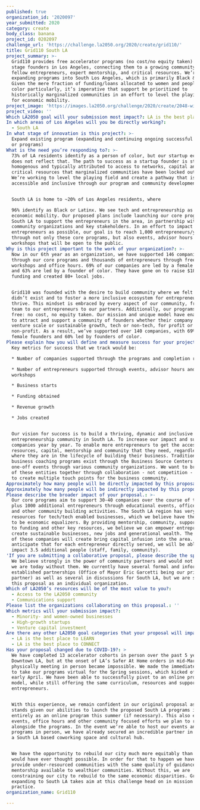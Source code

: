 ```yaml
---
published: true
organization_id: '2020097'
year_submitted: 2020
category: create
body_class: banana
project_id: 0202097
challenge_url: 'https://challenge.la2050.org/2020/create/grid110/'
title: Grid110 South LA
project_summary: >-
  Grid110 provides free accelerator programs (no cost/no equity taken) to early
  stage founders in Los Angeles, connecting them to a growing community of
  fellow entrepreneurs, expert mentorship, and critical resources. We’re
  expanding programs into South Los Angeles, which is primarily Black & Latinx.
  Given the mere fraction of funding/loans allocated to women and people of
  color particularly, it’s imperative that support be prioritized to
  historically marginalized communities in an effort to level the playing field
  for economic mobility.
project_image: 'https://images.la2050.org/challenge/2020/create/2048-wide/grid110.jpg'
project_video: ''
Which LA2050 goal will your submission most impact?: LA is the best place to CREATE
In which areas of Los Angeles will you be directly working?:
  - South LA
In what stage of innovation is this project?: >-
  Expand existing program (expanding and continuing ongoing successful projects
  or programs)
What is the need you’re responding to?: >-
  73% of LA residents identify as a person of color, but our startup ecosystem
  does not reflect that. The path to success as a startup founder is starkly
  homogenous and typically attributed to access to networks, capital and
  critical resources that marginalized communities have been locked out of.
  We’re working to level the playing field and create a pathway that is more
  accessible and inclusive through our program and community development.


  South LA is home to ~20% of Los Angeles residents, where

  96% identify as Black or Latinx. We see tech and entrepreneurship as keys to
  economic mobility. Our proposed plans include launching our core programs
  South LA to support the entrepreneurs in the area, in partnership with local
  community organizations and key stakeholders. In an effort to impact as many
  entrepreneurs as possible, our goal is to reach 1,000 entrepreneurs/year
  through not only these core programs, but also events, advisor hours and
  workshops that will be open to the public.
Why is this project important to the work of your organization?: >-
  Now in our 6th year as an organization, we have supported 146 companies
  through our core programs and thousands of entrepreneurs through free events,
  workshops and office hours. 69% of our companies are led by a female founder
  and 63% are led by a founder of color. They have gone on to raise $18M+ in
  funding and created 80+ local jobs.


  Grid110 was founded with the desire to build community where we felt one
  didn’t exist and to foster a more inclusive ecosystem for entrepreneurs to
  thrive. This mindset is embraced by every aspect of our community, from our
  team to our entrepreneurs to our partners. Additionally, our programs are
  free: no cost, no equity taken. Our mission and unique model have enabled us
  to attract and support a community of founders whether their company is
  venture scale or sustainable growth, tech or non-tech, for profit or
  non-profit. As a result, we’ve supported over 140 companies, with 69% led by
  female founders and 60% led by founders of color.
Please explain how you will define and measure success for your project.: >-
  Key metrics for success that we track would be:

  * Number of companies supported through the programs and completion rate

  * Number of entrepreneurs supported through events, advisor hours and
  workshops

  * Business starts

  * Funding obtained

  * Revenue growth

  * Jobs created


  Our vision for success is to build a thriving, dynamic and inclusive
  entrepreneurship community in South LA. To increase our impact and support of
  companies year by year. To enable more entrepreneurs to get the access to
  resources, capital, mentorship and community that they need, regardless of
  where they are in the lifecycle of building their business. Traditional
  business coaching programs exist through the Business Source Centers and
  one-off events through various community organizations. We want to bring all
  of these entities together through collaboration - not competition - in order
  to create multiple touch points for the business community.
Approximately how many people will be directly impacted by this proposal?: '1000'
Approximately how many people will be indirectly impacted by this proposal?: '3500'
Please describe the broader impact of your proposal.: >-
  Our core programs aim to support 30-40 companies over the course of the year,
  plus 1000 additional entrepreneurs through educational events, office hours,
  and other community building activities. The South LA region has very limited
  resources for tech/tech enabled businesses, which we believe have the ability
  to be economic equalizers. By providing mentorship, community, support, access
  to funding and other key resources, we believe we can empower entrepreneurs to
  create sustainable businesses, new jobs and generational wealth. The success
  of these companies will create bring capital infusion into the area. We
  anticipate that for each entrepreneur directly served, we will be able to
  impact 3.5 additional people (staff, family, community).
'If you are submitting a collaborative proposal, please describe the specific role of partner organizations in the project.': >-
  We believe strongly in the power of community partners and would not be where
  we are today without them. We currently have several formal and informal
  established partnerships (Office of Mayor Eric Garcetti being our primary
  partner) as well as several in discussions for South LA, but we are submitting
  this proposal as an individual organization. 
Which of LA2050’s resources will be of the most value to you?:
  - Access to the LA2050 community
  - Communications support
Please list the organizations collaborating on this proposal.: ''
Which metrics will your submission impact?:
  - Minority- and women-owned businesses
  - High-growth startups
  - Venture capital investment
Are there any other LA2050 goal categories that your proposal will impact?:
  - LA is the best place to LEARN
  - LA is the best place to CONNECT
Has your proposal changed due to COVID-19?: >
  We have completed 13 accelerator cohorts in person over the past 5 years in
  Downtown LA, but at the onset of LA’s Safer At Home orders in mid-March,
  physically meeting in person became impossible. We made the immediate decision
  to take our programs virtual for the Spring sessions, which kicked off in
  early April. We have been able to successfully pivot to an online program
  model, while still offering the same curriculum, resources and support for our
  entrepreneurs.


  With this experience, we remain confident in our original proposal as it
  stands given our abilities to launch the proposed South LA programs in part or
  entirely as an online program this summer (if necessary). This also extends to
  events, office hours and other community focused efforts we plan to run
  alongside the programs. In the event we’re able to host our events and
  programs in person, we have already secured an incredible partner in Vector90,
  a South LA based coworking space and cultural hub. 


  We have the opportunity to rebuild our city much more equitably than many
  would have ever thought possible. In order for that to happen we have to
  provide under-resourced communities with the same quality of guidance and
  mentorship available to wealthier communities. Without this, we are
  constraining our city to rebuild to the same economic disparities. Grid110
  expanding to South LA takes aim at this challenge head on in mission and in
  practice.
organization_name: Grid110

---
```

